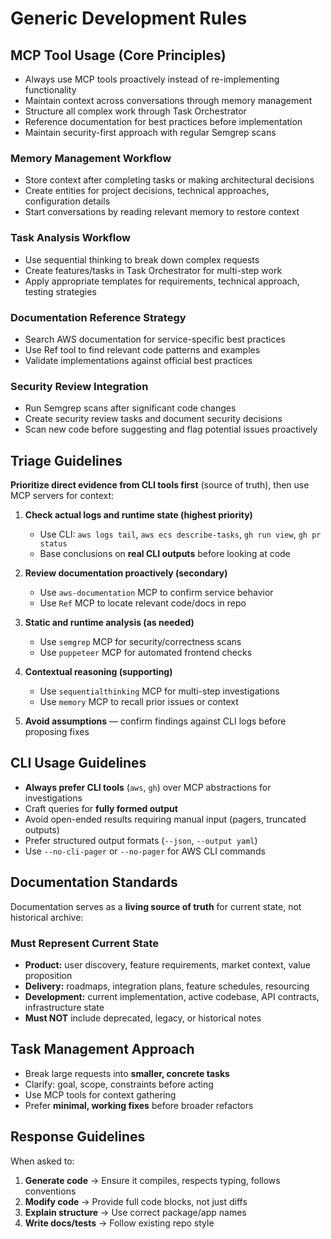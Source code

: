 # Generic Development Rules

## MCP Tool Usage (Core Principles)

- Always use MCP tools proactively instead of re-implementing functionality
- Maintain context across conversations through memory management
- Structure all complex work through Task Orchestrator
- Reference documentation for best practices before implementation
- Maintain security-first approach with regular Semgrep scans

### Memory Management Workflow

- Store context after completing tasks or making architectural decisions
- Create entities for project decisions, technical approaches, configuration details
- Start conversations by reading relevant memory to restore context

### Task Analysis Workflow

- Use sequential thinking to break down complex requests
- Create features/tasks in Task Orchestrator for multi-step work
- Apply appropriate templates for requirements, technical approach, testing strategies

### Documentation Reference Strategy

- Search AWS documentation for service-specific best practices
- Use Ref tool to find relevant code patterns and examples
- Validate implementations against official best practices

### Security Review Integration

- Run Semgrep scans after significant code changes
- Create security review tasks and document security decisions
- Scan new code before suggesting and flag potential issues proactively

## Triage Guidelines

**Prioritize direct evidence from CLI tools first** (source of truth), then use MCP servers for context:

1. **Check actual logs and runtime state (highest priority)**
   - Use CLI: `aws logs tail`, `aws ecs describe-tasks`, `gh run view`, `gh pr status`
   - Base conclusions on **real CLI outputs** before looking at code

2. **Review documentation proactively (secondary)**
   - Use `aws-documentation` MCP to confirm service behavior
   - Use `Ref` MCP to locate relevant code/docs in repo

3. **Static and runtime analysis (as needed)**
   - Use `semgrep` MCP for security/correctness scans
   - Use `puppeteer` MCP for automated frontend checks

4. **Contextual reasoning (supporting)**
   - Use `sequentialthinking` MCP for multi-step investigations
   - Use `memory` MCP to recall prior issues or context

5. **Avoid assumptions** — confirm findings against CLI logs before proposing fixes

## CLI Usage Guidelines

- **Always prefer CLI tools** (`aws`, `gh`) over MCP abstractions for investigations
- Craft queries for **fully formed output**
- Avoid open-ended results requiring manual input (pagers, truncated outputs)
- Prefer structured output formats (`--json`, `--output yaml`)
- Use `--no-cli-pager` or `--no-pager` for AWS CLI commands

## Documentation Standards

Documentation serves as a **living source of truth** for current state, not historical archive:

### Must Represent Current State

- **Product:** user discovery, feature requirements, market context, value proposition
- **Delivery:** roadmaps, integration plans, feature schedules, resourcing
- **Development:** current implementation, active codebase, API contracts, infrastructure state
- **Must NOT** include deprecated, legacy, or historical notes

## Task Management Approach

- Break large requests into **smaller, concrete tasks**
- Clarify: goal, scope, constraints before acting
- Use MCP tools for context gathering
- Prefer **minimal, working fixes** before broader refactors

## Response Guidelines

When asked to:

1. **Generate code** → Ensure it compiles, respects typing, follows conventions
2. **Modify code** → Provide full code blocks, not just diffs
3. **Explain structure** → Use correct package/app names
4. **Write docs/tests** → Follow existing repo style
